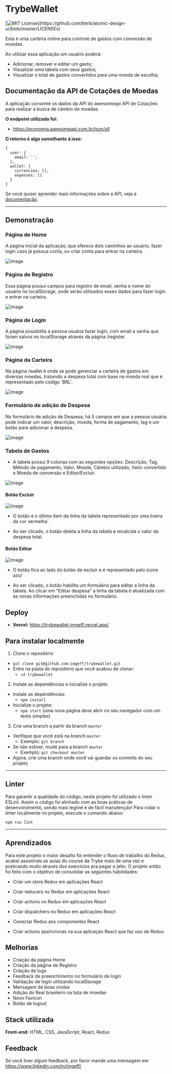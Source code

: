 
# TrybeWallet
[![MIT License](https://img.shields.io/apm/l/atomic-design-ui.svg?)](https://github.com/tterb/atomic-design-ui/blob/master/LICENSEs)


Esta é uma carteira online para controle de gastos com conversão de moedas.

Ao utilizar essa aplicação um usuário poderá:

- Adicionar, remover e editar um gasto;
- Visualizar uma tabela com seus gastos;
- Visualizar o total de gastos convertidos para uma moeda de escolha;


## Documentação da API de Cotações de Moedas

A aplicação consome os dados da API do awesomeapi API de Cotações para realizar a busca de câmbio de moedas. 

**O endpoint utilizado foi:**

 - https://economia.awesomeapi.com.br/json/all

**O retorno é algo semelhante á isso:**

```
{
  user: {
    email: '',
  },
  wallet: {
    currencies: [],
    expenses: []
  }
}
```

Se você quiser aprender mais informações sobre a API, veja a [documentação](https://docs.awesomeapi.com.br/api-de-moedas).

---

## Demonstração


### Página de Home

A página inicial da aplicação, que oferece dois caminhos ao usuário, fazer login caso já possua conta, ou criar conta para entrar na carteira.

  ![image](home.png)

### Página de Registro

Essa página possui campos para registro de email, senha e nome do usuário no localStorage, onde serão utilizados esses dados para fazer login e entrar na carteira.

  ![image](register.png)
### Página de Login

A página possibilita a pessoa usuária fazer login, com email e senha que foram salvos no localStorage através da página /register.

  ![image](login.gif)

### Página da Carteira

Na página /wallet é onde se pode gerenciar a carteira de gastos em diversas moedas, trazendo a despesa total com base na moeda real que é representado pelo código 'BRL'.

  ![image](carteira.png)
### Formulário de adição de Despesa

No formulário de adição de Despesa, há 5 campos em que a pessoa usuária pode indicar um valor, descrição, moeda, forma de pagamento, tag e um botão para adicionar a despesa.

  ![image](formulario.png)
### Tabela de Gastos

  * A tabela possui 9 colunas com as seguintes opções. Descrição, Tag, Método de pagamento, Valor, Moeda, Câmbio utilizado, Valor convertido e Moeda de conversão e Editar/Excluir.

  ![image](tabela.png)
#### Botão Excluir

  ![image](btnExcluir.png)

  * O botão é o último item da linha da tabela representado por uma lixeira da cor vermelha`.

  * Ao ser clicado, o botão deleta a linha da tabela e recalcula o valor da despesa total.

#### Botão Editar

  ![image](btnEditar.png)

  * O botão fica ao lado do botão de excluir e é representado pelo ícone azul`

  * Ao ser clicado, o botão habilita um formulário para editar a linha da tabela. Ao clicar em "Editar despesa" a linha da tabela é atualizada com as novas informações preenchidas no formulário.



## Deploy

- **Vercel:** https://trybewallet-imgeff.vercel.app/

## Para instalar localmente

1. Clone o repositório
  * `git clone git@github.com:imgeff/trybewallet.git`
  * Entre na pasta do repositório que você acabou de clonar:
    * `cd trybewallet`

2. Instale as dependências e inicialize o projeto
  * Instale as dependências:
    * `npm install`
  * Inicialize o projeto:
    * `npm start` (uma nova página deve abrir no seu navegador com um texto simples)

3. Crie uma branch a partir da branch `master`

  * Verifique que você está na branch `master`
    * Exemplo: `git branch`
  * Se não estiver, mude para a branch `master`
    * Exemplo: `git checkout master`
  * Agora, crie uma branch onde você vai guardar os commits do seu projeto
---

## Linter

Para garantir a qualidade do código, neste projeto foi utilizado o linter ESLint. Assim o código foi alinhado com as boas práticas de desenvolvimento, sendo mais legível e de fácil manutenção! Para rodar o *linter* localmente no projeto, execute o comando abaixo: 

`npm run lint`

---

    
## Aprendizados

Para este projeto o maior desafio foi entender o fluxo de trabalho do Redux, acabei assistindo as aulas do course da Trybe mais de uma vez e praticando muito através dos exercícios pra pegar o jeito. O projeto então foi feito com o objetivo de consolidar as seguintes habilidades:   

  * Criar um store Redux em aplicações React

  * Criar reducers no Redux em aplicações React

  * Criar actions no Redux em aplicações React

  * Criar dispatchers no Redux em aplicações React

  * Conectar Redux aos componentes React

  * Criar actions assíncronas na sua aplicação React que faz uso de Redux.

## Melhorias

- Criação da página Home
- Criação da página de Registro
- Criação de logo
- Feedback de preenchimento no formulário de login
- Validação de login utilizando localStorage
- Mensagem de boas vindas
- Adição do Real brasileiro na lista de moedas
- Novo Favicon
- Botão de logout


## Stack utilizada

**Front-end:** HTML, CSS, JavaScript, React, Redux

## Feedback

Se você tiver algum feedback, por favor mande uma mensagem em  https://www.linkedin.com/in/imgeff/

